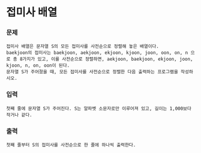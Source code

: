 # 접미사 배열
### 문제
    접미사 배열은 문자열 S의 모든 접미사를 사전순으로 정렬해 놓은 배열이다.
    baekjoon의 접미사는 baekjoon, aekjoon, ekjoon, kjoon, joon, oon, on, n 으로 총 8가지가 있고, 이를 사전순으로 정렬하면, aekjoon, baekjoon, ekjoon, joon, kjoon, n, on, oon이 된다.
    문자열 S가 주어졌을 때, 모든 접미사를 사전순으로 정렬한 다음 출력하는 프로그램을 작성하시오.
### 입력
    첫째 줄에 문자열 S가 주어진다. S는 알파벳 소문자로만 이루어져 있고, 길이는 1,000보다 작거나 같다.
### 출력
    첫째 줄부터 S의 접미사를 사전순으로 한 줄에 하나씩 출력한다.